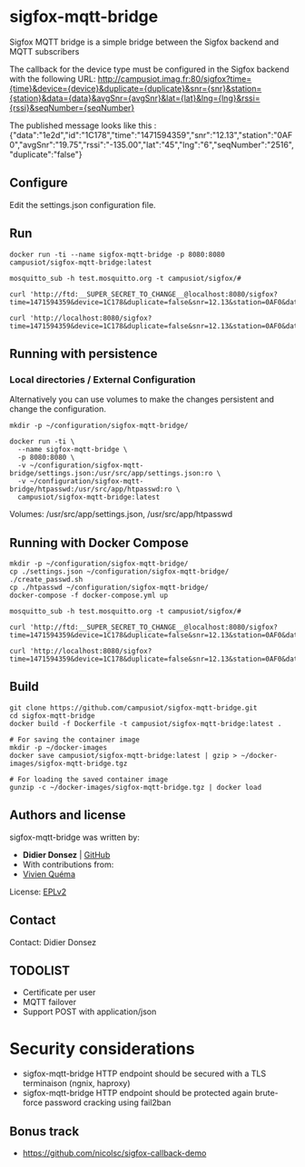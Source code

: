 sigfox-mqtt-bridge
==================

Sigfox MQTT bridge is a simple bridge between the Sigfox backend and MQTT subscribers

The callback for the device type must be configured in the Sigfox backend with the following URL:
http://campusiot.imag.fr:80/sigfox?time={time}&device={device}&duplicate={duplicate}&snr={snr}&station={station}&data={data}&avgSnr={avgSnr}&lat={lat}&lng={lng}&rssi={rssi}&seqNumber={seqNumber}

The published message looks like this : {"data":"1e2d","id":"1C178","time":"1471594359","snr":"12.13","station":"0AF0","avgSnr":"19.75","rssi":"-135.00","lat":"45","lng":"6","seqNumber":"2516","duplicate":"false"}

## Configure

Edit the settings.json configuration file.

## Run

    docker run -ti --name sigfox-mqtt-bridge -p 8080:8080 campusiot/sigfox-mqtt-bridge:latest

    mosquitto_sub -h test.mosquitto.org -t campusiot/sigfox/#

    curl 'http://ftd:__SUPER_SECRET_TO_CHANGE__@localhost:8080/sigfox?time=1471594359&device=1C178&duplicate=false&snr=12.13&station=0AF0&data=1e2d&avgSnr=19.75&lat=45&lng=6&rssi=-135.00&seqNumber=2516'

    curl 'http://localhost:8080/sigfox?time=1471594359&device=1C178&duplicate=false&snr=12.13&station=0AF0&data=1e2d&avgSnr=19.75&lat=45&lng=6&rssi=-135.00&seqNumber=2516'

## Running with persistence

### Local directories / External Configuration

Alternatively you can use volumes to make the changes
persistent and change the configuration.

    mkdir -p ~/configuration/sigfox-mqtt-bridge/

    docker run -ti \
      --name sigfox-mqtt-bridge \
      -p 8080:8080 \
      -v ~/configuration/sigfox-mqtt-bridge/settings.json:/usr/src/app/settings.json:ro \
      -v ~/configuration/sigfox-mqtt-bridge/htpasswd:/usr/src/app/htpasswd:ro \
      campusiot/sigfox-mqtt-bridge:latest

Volumes: /usr/src/app/settings.json, /usr/src/app/htpasswd

## Running with Docker Compose

    mkdir -p ~/configuration/sigfox-mqtt-bridge/
    cp ./settings.json ~/configuration/sigfox-mqtt-bridge/
    ./create_passwd.sh
    cp ./htpasswd ~/configuration/sigfox-mqtt-bridge/
    docker-compose -f docker-compose.yml up

    mosquitto_sub -h test.mosquitto.org -t campusiot/sigfox/#

    curl 'http://ftd:__SUPER_SECRET_TO_CHANGE__@localhost:8080/sigfox?time=1471594359&device=1C178&duplicate=false&snr=12.13&station=0AF0&data=1e2d&avgSnr=19.75&lat=45&lng=6&rssi=-135.00&seqNumber=2516'

    curl 'http://localhost:8080/sigfox?time=1471594359&device=1C178&duplicate=false&snr=12.13&station=0AF0&data=1e2d&avgSnr=19.75&lat=45&lng=6&rssi=-135.00&seqNumber=2516'

## Build

    git clone https://github.com/campusiot/sigfox-mqtt-bridge.git
    cd sigfox-mqtt-bridge
    docker build -f Dockerfile -t campusiot/sigfox-mqtt-bridge:latest .

    # For saving the container image
    mkdir -p ~/docker-images
    docker save campusiot/sigfox-mqtt-bridge:latest | gzip > ~/docker-images/sigfox-mqtt-bridge.tgz

    # For loading the saved container image
    gunzip -c ~/docker-images/sigfox-mqtt-bridge.tgz | docker load

## Authors and license

sigfox-mqtt-bridge was written by:

* **Didier Donsez** | [GitHub](https://github.com/donsez/)
* With contributions from:
 * [Vivien Quéma](https://github.com/quema)

License: [EPLv2](https://www.eclipse.org/legal/epl-2.0/)

## Contact

Contact: Didier Donsez

## TODOLIST
* Certificate per user
* MQTT failover
* Support POST with application/json

# Security considerations
* sigfox-mqtt-bridge HTTP endpoint should be secured with a TLS terminaison (ngnix, haproxy)
* sigfox-mqtt-bridge HTTP endpoint should be protected again brute-force password cracking using fail2ban

## Bonus track
* https://github.com/nicolsc/sigfox-callback-demo
